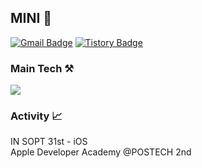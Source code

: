 

##  MINI 💖
[![Gmail Badge](https://img.shields.io/badge/Gmail-d14836?style=flat-square&logo=Gmail&logoColor=white&link=mailto:minnnidev@gmail.com)](mailto:minnnidev@gmail.com)
[![Tistory Badge](http://img.shields.io/badge/Tistory-000000??style=flat&logo=Tistory&link=https://don2bye.tistory.com/)](https://don2bye.tistory.com/)

### Main Tech ⚒️

<img src="https://img.shields.io/badge/Swift-F05138?style=flat-square&logo=Swift&logoColor=white"/></a>



### Activity 📈

IN SOPT 31st - iOS</br>
Apple Developer Academy @POSTECH 2nd 

